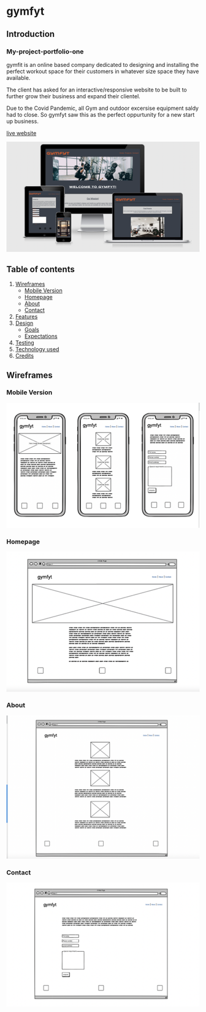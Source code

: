 # gymfyt 

## Introduction

### My-project-portfolio-one

gymfit is an online based company dedicated to designing and installing the perfect workout space for their customers in whatever size space they have available.

The client has asked for an interactive/responsive website to be built to further grow their business and expand their clientel.

Due to the Covid Pandemic, all Gym and outdoor excersise equipment saldy had to close. So gymfyt saw this as the perfect oppurtunity for a new start up business.

[live website](https://ronnietyler.github.io/Portfolio-Project-One/)

![responsive screen sizes](./assets/images/READMEimages/responsive-screen-sizes.png)

## Table of contents

1. [Wireframes](#wireframes)
    * [Mobile Version](#mobile-version)
    * [Homepage](#homepage)
    * [About](#about)
    * [Contact](#contact)
2. [Features](#features) 
3. [Design](#design)
    * [Goals](#goals)
    * [Expectations](#expectations)
4. [Testing](#testing)
5. [Technology used](#technology-used)
6. [Credits](#credits)

## Wireframes

### Mobile Version

![Mobile Version](/assets/images/READMEimages/mobile-screen-version.png)

### Homepage

![Homepage](/assets/images/READMEimages/desktop-home-page.png)

### About

![About](/assets/images/READMEimages/desktop-about-page.png)

### Contact

![Contact](/assets/images/READMEimages/desktop-contact-page.png)


